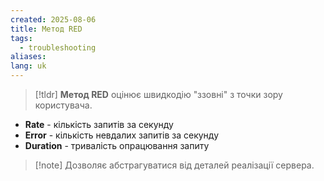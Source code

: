 ```yaml
---
created: 2025-08-06
title: Метод RED
tags:
  - troubleshooting
aliases: 
lang: uk
---
```


> [!tldr]
> **Метод RED** оцінює швидкодію "ззовні" з точки зору користувача.

- **Rate** - кількість запитів за секунду
- **Error** - кількість невдалих запитів за секунду
- **Duration** - тривалість опрацювання запиту

> [!note] Дозволяє абстрагуватися від деталей реалізації сервера.

